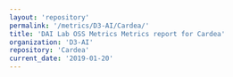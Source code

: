 ```yaml
---
layout: 'repository'
permalink: '/metrics/D3-AI/Cardea/'
title: 'DAI Lab OSS Metrics Metrics report for Cardea'
organization: 'D3-AI'
repository: 'Cardea'
current_date: '2019-01-20'
---
```

